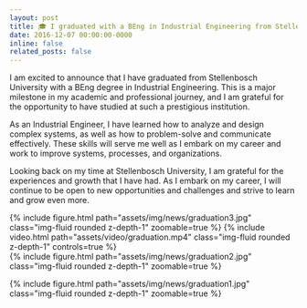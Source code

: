 ```yaml
---
layout: post
title: 🎓 I graduated with a BEng in Industrial Engineering from Stellenbosch University
date: 2016-12-07 00:00:00-0000
inline: false
related_posts: false
---
```


I am excited to announce that I have graduated from Stellenbosch University with a BEng degree in Industrial Engineering. This is a major milestone in my academic and professional journey, and I am grateful for the opportunity to have studied at such a prestigious institution.

As an Industrial Engineer, I have learned how to analyze and design complex systems, as well as how to problem-solve and communicate effectively. These skills will serve me well as I embark on my career and work to improve systems, processes, and organizations.

Looking back on my time at Stellenbosch University, I am grateful for the experiences and growth that I have had. As I embark on my career, I will continue to be open to new opportunities and challenges and strive to learn and grow even more.

<div class="row mt-3">
    <div class="col-sm mt-3 mt-md-0">
        {% include figure.html path="assets/img/news/graduation3.jpg" class="img-fluid rounded z-depth-1" zoomable=true %}
        {% include video.html path="assets/video/graduation.mp4" class="img-fluid rounded z-depth-1" controls=true %}
    </div>
    <div class="col-sm mt-3 mt-md-0">
        {% include figure.html path="assets/img/news/graduation2.jpg" class="img-fluid rounded z-depth-1" zoomable=true %}
    </div>
</div>

{% include figure.html path="assets/img/news/graduation1.jpg" class="img-fluid rounded z-depth-1" zoomable=true %}

